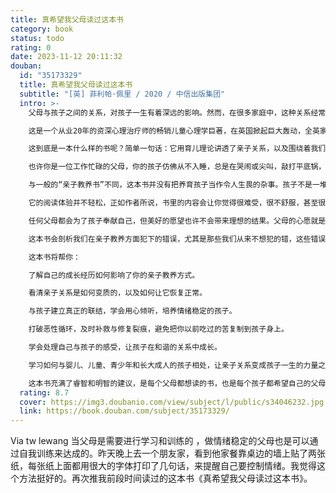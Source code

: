 ```yaml
---
title: 真希望我父母读过这本书
category: book
status: todo
rating: 0
date: 2023-11-12 20:11:32
douban:
  id: "35173329"
  title: 真希望我父母读过这本书
  subtitle: "[英] 菲利帕·佩里 / 2020 / 中信出版集团"
  intro: >-
    父母与孩子之间的关系，对孩子一生有着深远的影响。然而，在很多家庭中，这种关系经常出问题，令人痛苦，甚至很难再回归正常。

    这是一个从业20年的资深心理治疗师的畅销儿童心理学巨著，在英国掀起巨大轰动，全英家长热烈讨论，甚至没有孩子的人都迫不及待地买来，用于改善自己的人际关系。

    这到底是一本什么样的书呢？简单一句话：它用育儿理论讲透了亲子关系，以及围绕着我们的家庭成员关系，所有人际关系，让我们更自在地活在关系里。这是一本关于“关系”的书——我们与孩子的关系，与自身的关系，与过去的关系，与周围世界的关系。

    也许你是一位工作忙碌的父母，你的孩子仿佛从不入睡，总是在哭闹或尖叫，敲打平底锅，戳插座，喊着要更多的糖，看更多的电视。这些让你感到疲倦和绝望，很难保持冷静和理智。你是一位好家长，但还可以变得更好：菲利帕·佩里的这本畅销书，将帮你打开育儿的新视野。

    与一般的“亲子教养书”不同，这本书并没有把养育孩子当作令人生畏的杂事。孩子不是一堆有待处理的麻烦，也不是一个需要精益求精的项目。育儿是一种关系，孩子是要被理解和支持的个体。归根结底，在孩子身上的投入，不仅会使他们以后成为更优秀的人，而且也会使你自己变得更好。

    它的阅读体验并不轻松，正如作者所说，书里的内容会让你觉得很难受，很不舒服，甚至很生气，要牺牲你的自尊来阅读。因为它会让你直面自己在陪伴孩子的过程所犯下的种种错误。

    任何父母都会为了孩子奉献自己，但美好的愿望也许不会带来理想的结果。父母的心愿就是让孩子幸福快乐，让他们过上美好的生活，但我们往往意识不到，自己是如何在无心之中伤害了孩子。

    这本书会剖析我们在亲子教养方面犯下的错误，尤其是那些我们从来不想犯的错，这些错误的深层心理根源，以及有了过错之后我们如何弥补，修复裂痕。

    这本书将帮你：

    了解自己的成长经历如何影响了你的亲子教养方式。

    看清亲子关系是如何变质的，以及如何让它恢复正常。

    与孩子建立真正的联结，学会用心倾听，培养情绪稳定的孩子。

    打破恶性循环，及时补救与修复裂痕，避免把你以前吃过的苦复制到孩子身上。

    学会处理自己与孩子的感受，让孩子在和谐的关系中成长。

    学习如何与婴儿、儿童、青少年和长大成人的孩子相处，让亲子关系变成孩子一生的力量之源。

    这本书充满了睿智和明智的建议，是每个父母都想读的书，也是每个孩子都希望自己的父母拥有的书。
  rating: 8.7
  cover: https://img3.doubanio.com/view/subject/l/public/s34046232.jpg
  link: https://book.douban.com/subject/35173329/
---
```


Via tw lewang 当父母是需要进行学习和训练的
，做情绪稳定的父母也是可以通过自我训练来达成的。昨天晚上去一个朋友家，看到他家餐靠桌边的墙上贴了两张纸，每张纸上面都用很大的字体打印了几句话，来提醒自己要控制情绪。我觉得这个方法挺好的。再次推我前段时间读过的这本书《真希望我父母读过这本书》。